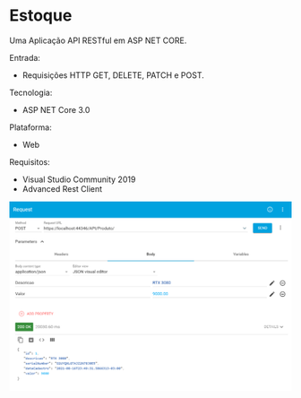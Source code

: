 # Estoque
Uma Aplicação API RESTful em ASP NET CORE.

Entrada: 
  - Requisições HTTP GET, DELETE, PATCH e POST.

Tecnologia:
  - ASP NET Core 3.0

Plataforma: 
  - Web

Requisitos: 
  - Visual Studio Community 2019
  - Advanced Rest Client


![enter image description here](https://raw.githubusercontent.com/RenatoEstecio/Estoque/main/Estoque/Screensho.jpg)
